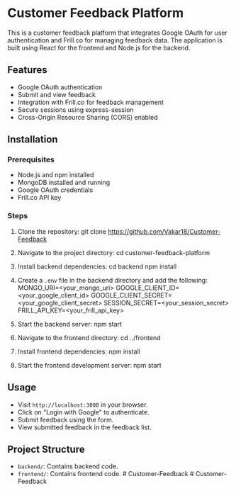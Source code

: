 


# Customer Feedback Platform

This is a customer feedback platform that integrates Google OAuth for user authentication and Frill.co for managing feedback data. The application is built using React for the frontend and Node.js for the backend.

## Features

- Google OAuth authentication
- Submit and view feedback
- Integration with Frill.co for feedback management
- Secure sessions using express-session
- Cross-Origin Resource Sharing (CORS) enabled

## Installation

### Prerequisites

- Node.js and npm installed
- MongoDB installed and running
- Google OAuth credentials
- Frill.co API key

### Steps

1. Clone the repository:
  git clone https://github.com/Vakar18/Customer-Feedback

2. Navigate to the project directory:
    cd customer-feedback-platform

3. Install backend dependencies:
    cd backend
    npm install

4. Create a `.env` file in the backend directory and add the following:
    MONGO_URI=<your_mongo_uri>
    GOOGLE_CLIENT_ID=<your_google_client_id>
    GOOGLE_CLIENT_SECRET=<your_google_client_secret>
    SESSION_SECRET=<your_session_secret>
    FRILL_API_KEY=<your_frill_api_key>

5. Start the backend server:
    npm start

6. Navigate to the frontend directory:
    cd ../frontend

7. Install frontend dependencies:
    npm install

8. Start the frontend development server:
    npm start

## Usage

- Visit `http://localhost:3000` in your browser.
- Click on "Login with Google" to authenticate.
- Submit feedback using the form.
- View submitted feedback in the feedback list.

## Project Structure

- `backend/`: Contains backend code.
- `frontend/`: Contains frontend code.
#   C u s t o m e r - F e e d b a c k 
 
 #   C u s t o m e r - F e e d b a c k  
 